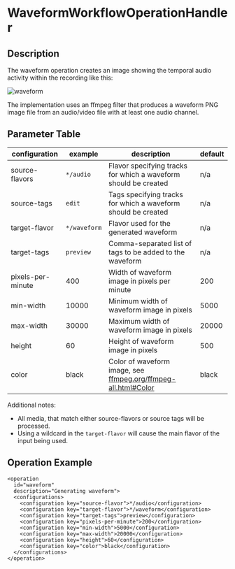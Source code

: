 WaveformWorkflowOperationHandler
================================

Description
-----------

The waveform operation creates an image showing the temporal audio activity within the recording like this:

![waveform](waveform.png)

The implementation uses an ffmpeg filter that produces a waveform PNG image file from an audio/video file with at least
one audio channel.


Parameter Table
---------------

configuration     |example     |description                                                     |default
------------------|------------|----------------------------------------------------------------|-------
source-flavors    |`*/audio`   |Flavor specifying tracks for which a waveform should be created |n/a
source-tags       |`edit`      |Tags specifying tracks for which a waveform should be created   |n/a
target-flavor     |`*/waveform`|Flavor used for the generated waveform                          |n/a
target-tags       |`preview`   |Comma-separated list of tags to be added to the waveform        |n/a
pixels-per-minute |400         |Width of waveform image in pixels per minute                    |200
min-width         |10000       |Minimum width of waveform image in pixels                       |5000
max-width         |30000       |Maximum width of waveform image in pixels                       |20000
height            |60          |Height of waveform image in pixels                              |500
color             |black       |Color of waveform image, see [ffmpeg.org/ffmpeg-all.html#Color](https://www.ffmpeg.org/ffmpeg-all.html#Color) |black
Additional notes:

- All media, that match either source-flavors or source tags will be processed.
- Using a wildcard in the `target-flavor` will cause the main flavor of the input being used.


Operation Example
-----------------

    <operation
      id="waveform"
      description="Generating waveform">
      <configurations>
        <configuration key="source-flavor">*/audio</configuration>
        <configuration key="target-flavor">*/waveform</configuration>
        <configuration key="target-tags">preview</configuration>
        <configuration key="pixels-per-minute">200</configuration>
        <configuration key="min-width">5000</configuration>
        <configuration key="max-width">20000</configuration>
        <configuration key="height">60</configuration>
        <configuration key="color">black</configuration>
      </configurations>
    </operation>
